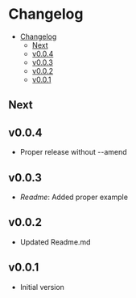 # Changelog

- [Changelog](#changelog)
  - [Next](#next)
  - [v0.0.4](#v004)
  - [v0.0.3](#v003)
  - [v0.0.2](#v002)
  - [v0.0.1](#v001)


## Next

## v0.0.4
- Proper release without --amend

## v0.0.3
- *Readme*: Added proper example

## v0.0.2
- Updated Readme.md

## v0.0.1
- Initial version
